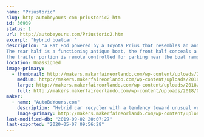 ```yaml
---
name: "Priustoric"
slug: http-autobeyours-com-priustoric2-htm
id: 36939
status: 1
url: http://autobeyours.com/Priustoric2.htm
excerpt: "hybrid boatcar "
description: "a Rat Rod powered by a Toyota Prius that resembles an antique Chris Craft.
The rear half is a functioning antique boat, the front half conceals a front wheel drive Hybrid motor.
the trailer portion is remote controlled for parking near the boat ramp."
location: Unassigned
image-primary:
  - thumbnail: http://makers.makerfaireorlando.com/wp-content/uploads/2018/07/20180707_125319-150x150.jpg
    medium: http://makers.makerfaireorlando.com/wp-content/uploads/2018/07/20180707_125319-300x169.jpg
    large: http://makers.makerfaireorlando.com/wp-content/uploads/2018/07/20180707_125319-1024x576.jpg
    full: http://makers.makerfaireorlando.com/wp-content/uploads/2018/07/20180707_125319.jpg
maker:
  - name: "AutoBeYours.com"
    description: "Hybrid car recycler with a tendency toward unusual vehicle design. "
    image-primary: http://makers.makerfaireorlando.com/wp-content/uploads/2018/07/I-think-this-is-the-one-edit-1024x859.jpg
last-modified-db: "2019-09-02 20:07:27"
last-exported: "2020-05-07 09:56:28"
---
```

